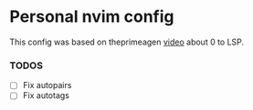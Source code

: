 # Personal nvim config
This config was based on theprimeagen [video](https://youtu.be/w7i4amO_zaE) about 0 to LSP.

### TODOS
 - [ ] Fix autopairs
 - [ ] Fix autotags
